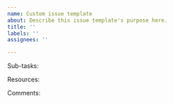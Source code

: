```yaml
---
name: Custom issue template
about: Describe this issue template's purpose here.
title: ''
labels: ''
assignees: ''

---
```


Sub-tasks:

Resources:

Comments:
